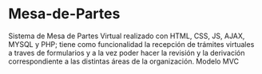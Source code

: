 # Mesa-de-Partes
Sistema de Mesa de Partes Virtual realizado con HTML, CSS, JS, AJAX, MYSQL y PHP;  tiene como funcionalidad la recepción de trámites virtuales a traves de formularios y a la vez poder hacer la revisión y la derivación correspondiente a las distintas áreas de la organización. Modelo MVC

